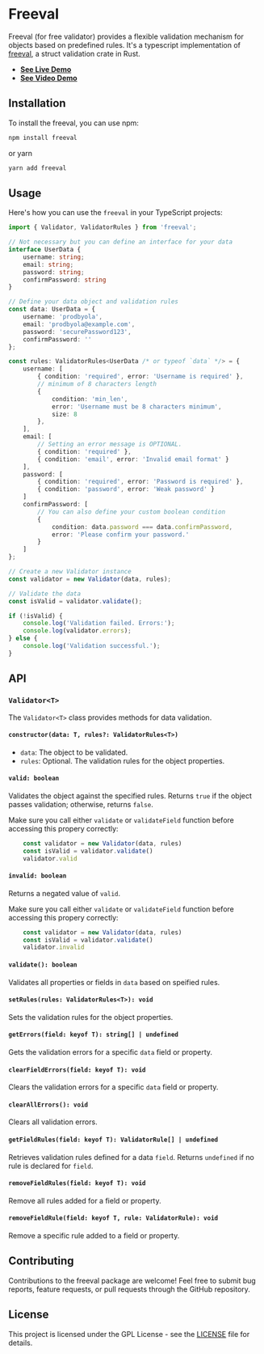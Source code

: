 # Freeval

Freeval (for free validator) provides a flexible validation mechanism for objects based on predefined rules. It's a typescript implementation of [freeval](https://github.com/prodbyola/freeval), a struct validation crate in Rust.

- **[See Live Demo](https://freevalidator.netlify.app/)**
- **[See Video Demo](https://youtu.be/hv2zrdnYy2M)**

## Installation

To install the freeval, you can use npm:

```bash
npm install freeval
```

or yarn
```bash
yarn add freeval
```

## Usage

Here's how you can use the `freeval` in your TypeScript projects:

```typescript
import { Validator, ValidatorRules } from 'freeval';

// Not necessary but you can define an interface for your data
interface UserData {
    username: string;
    email: string;
    password: string;
    confirmPassword: string
}

// Define your data object and validation rules
const data: UserData = {
    username: 'prodbyola',
    email: 'prodbyola@example.com',
    password: 'securePassword123',
    confirmPassword: ''
};

const rules: ValidatorRules<UserData /* or typeof `data` */> = {
    username: [
        { condition: 'required', error: 'Username is required' },
        // minimum of 8 characters length
        { 
            condition: 'min_len', 
            error: 'Username must be 8 characters minimum', 
            size: 8 
        }, 
    ],
    email: [
        // Setting an error message is OPTIONAL.
        { condition: 'required' },
        { condition: 'email', error: 'Invalid email format' }
    ],
    password: [
        { condition: 'required', error: 'Password is required' },
        { condition: 'password', error: 'Weak password' }
    ]
    confirmPassword: [
        // You can also define your custom boolean condition
        { 
            condition: data.password === data.confirmPassword,
            error: 'Please confirm your password.'
        }
    ]
};

// Create a new Validator instance
const validator = new Validator(data, rules);

// Validate the data
const isValid = validator.validate();

if (!isValid) {
    console.log('Validation failed. Errors:');
    console.log(validator.errors);
} else {
    console.log('Validation successful.');
}
```

## API

### `Validator<T>`

The `Validator<T>` class provides methods for data validation.

#### `constructor(data: T, rules?: ValidatorRules<T>)`

- `data`: The object to be validated.
- `rules`: Optional. The validation rules for the object properties.

#### `valid: boolean`

Validates the object against the specified rules. Returns `true` if the object passes validation; otherwise, returns `false`.

Make sure you call either `validate` or `validateField` function before accessing this propery correctly:
     
```typescript
    const validator = new Validator(data, rules)
    const isValid = validator.validate()
    validator.valid
```

#### `invalid: boolean`
Returns a negated value of `valid`.

Make sure you call either `validate` or `validateField` function before accessing this propery correctly:
     
```typescript
    const validator = new Validator(data, rules)
    const isValid = validator.validate()
    validator.invalid
```

#### `validate(): boolean`
Validates all properties or fields in `data` based on speified rules.

#### `setRules(rules: ValidatorRules<T>): void`

Sets the validation rules for the object properties.

#### `getErrors(field: keyof T): string[] | undefined`

Gets the validation errors for a specific `data` field or property.

#### `clearFieldErrors(field: keyof T): void`

Clears the validation errors for a specific `data` field or property.

#### `clearAllErrors(): void`

Clears all validation errors.

#### `getFieldRules(field: keyof T): ValidatorRule[] | undefined`

Retrieves validation rules defined for a data `field`. Returns `undefined` if no rule is declared for `field`.

#### `removeFieldRules(field: keyof T): void`

Remove all rules added for a field or property.

#### `removeFieldRule(field: keyof T, rule: ValidatorRule): void`

Remove a specific rule added to a field or property.

## Contributing

Contributions to the freeval package are welcome! Feel free to submit bug reports, feature requests, or pull requests through the GitHub repository.

## License

This project is licensed under the GPL License - see the [LICENSE](LICENSE) file for details.
